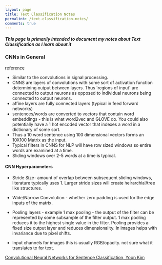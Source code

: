 ```yaml
---
layout: page
title: Text Classification Notes
permalink: /text-classification-notes/
comments: true
---
```


##### This page is primarily intended to document my notes about Text Classification as I learn about it

### CNNs in General
[reference](http://www.wildml.com/2015/11/understanding-convolutional-neural-networks-for-nlp/)
- Similar to the convolutions in signal processing.
- CNNS are layers of convolutions with some sort of activation function determining output between layers. Thus 'regions of input' are connected to output neurons as opposed to individual neurons being connected to output neurons.
- affine layers are fully connected layers (typical in feed forward networks)
- sentences/words are converted to vectors that contain word embeddings - this is what word2vec and GLOVE do. You could also potentially have a 1 hot encoded vector that indexes a word in a dictionary of some sort.
- Thus a 10 word sentence using 100 dimensional vectors forms an 10X100 Matrix as the input.
- Typical filters in CNNS for NLP will have row sized windows so entire words are examined at a time.
- Sliding windows over 2-5 words at a time is typical.

#### CNN Hyperparameters

- Stride Size- amount of overlap between subsequent sliding windows, literature typically uses 1. Larger stride sizes will create heirarchial/tree like structures.

- Wide/Narrow Convolution - whether zero padding is used for the edge inputs of the matrix.

- Pooling layers - example 1 max pooling - the output of the filter can be represented by some subsample of the filter output. 1 max pooling reduces it to the highest single value in the filter. Pooling provides a fixed size output layer and reduces dimensionality. In images helps with invariance due to pixel shifts.  

- Input channels for images this is usually RGB/opacity. not sure what it translates to for text.

[Convolutional Neural Networks for Sentence Classification, Yoon Kim]()